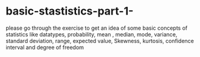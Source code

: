 # basic-stastistics-part-1-
please go through the exercise to get an idea of some basic concepts of statistics like datatypes, probability, mean , median, mode, variance, standard deviation, range, expected value, Skewness, kurtosis, confidence interval and degree of freedom
